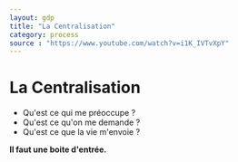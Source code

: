 ```yaml
---
layout: gdp
title: "La Centralisation"
category: process
source : "https://www.youtube.com/watch?v=i1K_IVTvXpY"
---
```


# La Centralisation

- Qu'est ce qui me préoccupe ?
- Qu'est ce qu'on me demande ?
- Qu'est ce que la vie m'envoie ?

<p style="text-align: justify;">
  <strong>Il faut une boite d'entrée.</strong>
</p>
